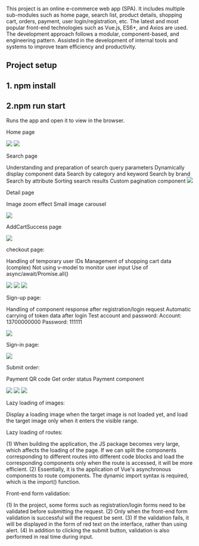 This project is an online e-commerce web app (SPA).
It includes multiple sub-modules such as home page, search list, product details, shopping cart, orders, payment, user login/registration, etc.
The latest and most popular front-end technologies such as Vue.js, ES6+, and Axios are used.
The development approach follows a modular, component-based, and engineering pattern. Assisted in the development of internal tools and systems to improve team efficiency and productivity.


## Project setup

## 1. npm install


## 2.npm run start
Runs the app and open it to view in the browser.



Home page

![](images/Homepage.png)
![](images/manage%20different%20right%20permissions.png)

Search page

Understanding and preparation of search query parameters
Dynamically display component data
Search by category and keyword
Search by brand
Search by attribute
Sorting search results
Custom pagination component
![](images/searchpage.png)

Detail page

Image zoom effect
Small image carousel

![](images/porductpage.png)



AddCartSuccess page

![](images/addshoppingcart.png)

checkout page:

Handling of temporary user IDs
Management of shopping cart data (complex)
Not using v-model to monitor user input
Use of async/await/Promise.all()

![](images/checkout1.png)
![](images/checkout2.png)
![](images/checkout3.png)

Sign-up page:

Handling of component response after registration/login request
Automatic carrying of token data after login
Test account and password:
Account: 13700000000 Password: 111111

![](images/signup.png)

Sign-in page:

![](images/signin.png)




Submit order:

Payment QR code
Get order status
Payment component

![](images/pay1.png)
![](images/pay2.png)
![](images/pay3.png)



Lazy loading of images:

Display a loading image when the target image is not loaded yet, and load the target image only when it enters the visible range.

Lazy loading of routes:

(1) When building the application, the JS package becomes very large, which affects the loading of the page. If we can split the components corresponding to different routes into different code blocks and load the corresponding components only when the route is accessed, it will be more efficient.
(2) Essentially, it is the application of Vue's asynchronous components to route components. The dynamic import syntax is required, which is the import() function.

Front-end form validation:

(1) In the project, some forms such as registration/login forms need to be validated before submitting the request.
(2) Only when the front-end form validation is successful will the request be sent.
(3) If the validation fails, it will be displayed in the form of red text on the interface, rather than using alert.
(4) In addition to clicking the submit button, validation is also performed in real time during input.

